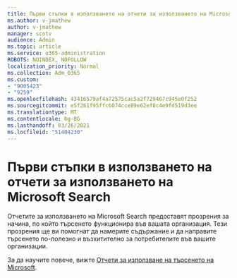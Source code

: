 ```yaml
---
title: Първи стъпки в използването на отчети за използването на Microsoft Search
ms.author: v-jmathew
author: v-jmathew
manager: scotv
audience: Admin
ms.topic: article
ms.service: o365-administration
ROBOTS: NOINDEX, NOFOLLOW
localization_priority: Normal
ms.collection: Adm_O365
ms.custom:
- "9005423"
- "9259"
ms.openlocfilehash: 43416579af4a72575cac5a2f729467c945e0f252
ms.sourcegitcommit: e5f261f95ffc6074cce89e62ef8c4e9fd519d3ee
ms.translationtype: MT
ms.contentlocale: bg-BG
ms.lasthandoff: 03/26/2021
ms.locfileid: "51404230"
---
```

# <a name="get-started-with-using-microsoft-search-usage-reports"></a>Първи стъпки в използването на отчети за използването на Microsoft Search

Отчетите за използването на Microsoft Search предоставят прозрения за начина, по който търсенето функционира във вашата организация. Тези прозрения ще ви помогнат да намерите съдържание и да направите търсенето по-полезно и възхитително за потребителите във вашите организации.

За да научите повече, вижте [Отчети за използване на търсенето на Microsoft](https://go.microsoft.com/fwlink/?linkid=2152048).
